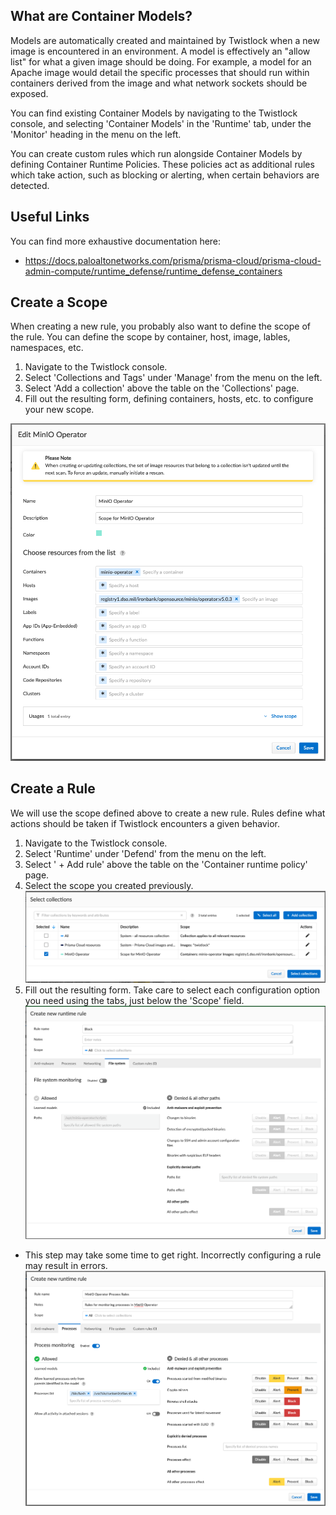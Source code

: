 ## What are Container Models? 

Models are automatically created and maintained by Twistlock when a new image is encountered in an environment. A model is effectively an "allow list" for what a given image should be doing. For example, a model for an Apache image would detail the specific processes that should run within containers derived from the image and what network sockets should be exposed. 

You can find existing Container Models by navigating to the Twistlock console, and selecting 'Container Models' in the 'Runtime' tab, under the 'Monitor' heading in the menu on the left.

You can create custom rules which run alongside Container Models by defining Container Runtime Policies. These policies act as additional rules which take action, such as blocking or alerting, when certain behaviors are detected.

## Useful Links

You can find more exhaustive documentation here:

* https://docs.paloaltonetworks.com/prisma/prisma-cloud/prisma-cloud-admin-compute/runtime_defense/runtime_defense_containers 

## Create a Scope

When creating a new rule, you probably also want to define the scope of the rule. You can define the scope by container, host, image, lables, namespaces, etc.

1. Navigate to the Twistlock console.
1. Select 'Collections and Tags' under 'Manage' from the menu on the left.
1. Select 'Add a collection' above the table on the 'Collections' page.
1. Fill out the resulting form, defining containers, hosts, etc. to configure your new scope.

![](./img/containerModels-ScopeCreation.png)

## Create a Rule

We will use the scope defined above to create a new rule. Rules define what actions should be taken if Twistlock encounters a given behavior.

1. Navigate to the Twistlock console.
1. Select 'Runtime' under 'Defend' from the menu on the left.
1. Select ' + Add rule' above the table on the 'Container runtime policy' page.
1. Select the scope you created previously.
![](./img/containerModels-SelectScope.png)
1. Fill out the resulting form. Take care to select each configuration option you need using the tabs, just below the 'Scope' field.
![](./img/containerModels-DisableRule.png)
  * This step may take some time to get right. Incorrectly configuring a rule may result in errors.
![](./img/containerModels-RuleExample.png)
